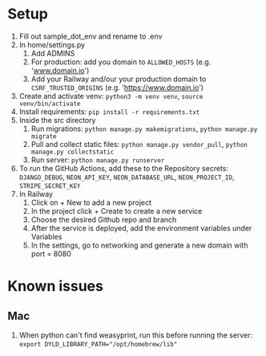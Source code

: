 # Setup
1. Fill out sample_dot_env and rename to .env
2. In home/settings.py
    1. Add ADMINS
    2. For production: add you domain to `ALLOWED_HOSTS` (e.g. 'www.domain.io')
    3. Add your Railway and/our your production domain to `CSRF_TRUSTED_ORIGINS` (e.g. 'https://www.domain.io')
3. Create and activate venv: `python3 -m venv venv`, `source venv/bin/activate`
4. Install requirements: `pip install -r requirements.txt`
5. Inside the src directory
    1. Run migrations: `python manage.py makemigrations`, `python manage.py migrate`
    2. Pull and collect static files: `python manage.py vendor_pull`, `python manage.py collectstatic`
    3. Run server: `python manage.py runserver`
6. To run the GitHub Actions, add these to the Repository secrets: `DJANGO_DEBUG`, `NEON_API_KEY`, `NEON_DATABASE_URL`, `NEON_PROJECT_ID`, `STRIPE_SECRET_KEY`
7. In Railway
    1. Click on + New to add a new project
    2. In the project click + Create to create a new service
    3. Choose the desired Github repo and branch
    4. After the service is deployed, add the environment variables under Variables
    5. In the settings, go to networking and generate a new domain with port = 8080

# Known issues
## Mac
1. When python can't find weasyprint, run this before running the server: `export DYLD_LIBRARY_PATH="/opt/homebrew/lib"`